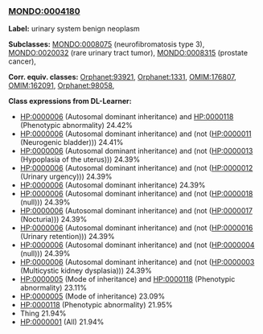 
### [MONDO:0004180](http://purl.obolibrary.org/obo/MONDO_0004180)
**Label:** urinary system benign neoplasm

**Subclasses:** [MONDO:0008075](http://purl.obolibrary.org/obo/MONDO_0008075) (neurofibromatosis type 3), [MONDO:0020032](http://purl.obolibrary.org/obo/MONDO_0020032) (rare urinary tract tumor), [MONDO:0008315](http://purl.obolibrary.org/obo/MONDO_0008315) (prostate cancer), 

**Corr. equiv. classes:** [Orphanet:93921](http://www.orpha.net/ORDO/Orphanet_93921), [Orphanet:1331](http://www.orpha.net/ORDO/Orphanet_1331), [OMIM:176807](http://purl.obolibrary.org/obo/OMIM_176807), [OMIM:162091](http://purl.obolibrary.org/obo/OMIM_162091), [Orphanet:98058](http://www.orpha.net/ORDO/Orphanet_98058), 

**Class expressions from DL-Learner:**

- [HP:0000006](http://purl.obolibrary.org/obo/HP_0000006) (Autosomal dominant inheritance) and [HP:0000118](http://purl.obolibrary.org/obo/HP_0000118) (Phenotypic abnormality) 24.42%
- [HP:0000006](http://purl.obolibrary.org/obo/HP_0000006) (Autosomal dominant inheritance) and (not ([HP:0000011](http://purl.obolibrary.org/obo/HP_0000011) (Neurogenic bladder))) 24.41%
- [HP:0000006](http://purl.obolibrary.org/obo/HP_0000006) (Autosomal dominant inheritance) and (not ([HP:0000013](http://purl.obolibrary.org/obo/HP_0000013) (Hypoplasia of the uterus))) 24.39%
- [HP:0000006](http://purl.obolibrary.org/obo/HP_0000006) (Autosomal dominant inheritance) and (not ([HP:0000012](http://purl.obolibrary.org/obo/HP_0000012) (Urinary urgency))) 24.39%
- [HP:0000006](http://purl.obolibrary.org/obo/HP_0000006) (Autosomal dominant inheritance) 24.39%
- [HP:0000006](http://purl.obolibrary.org/obo/HP_0000006) (Autosomal dominant inheritance) and (not ([HP:0000018](http://purl.obolibrary.org/obo/HP_0000018) (null))) 24.39%
- [HP:0000006](http://purl.obolibrary.org/obo/HP_0000006) (Autosomal dominant inheritance) and (not ([HP:0000017](http://purl.obolibrary.org/obo/HP_0000017) (Nocturia))) 24.39%
- [HP:0000006](http://purl.obolibrary.org/obo/HP_0000006) (Autosomal dominant inheritance) and (not ([HP:0000016](http://purl.obolibrary.org/obo/HP_0000016) (Urinary retention))) 24.39%
- [HP:0000006](http://purl.obolibrary.org/obo/HP_0000006) (Autosomal dominant inheritance) and (not ([HP:0000004](http://purl.obolibrary.org/obo/HP_0000004) (null))) 24.39%
- [HP:0000006](http://purl.obolibrary.org/obo/HP_0000006) (Autosomal dominant inheritance) and (not ([HP:0000003](http://purl.obolibrary.org/obo/HP_0000003) (Multicystic kidney dysplasia))) 24.39%
- [HP:0000005](http://purl.obolibrary.org/obo/HP_0000005) (Mode of inheritance) and [HP:0000118](http://purl.obolibrary.org/obo/HP_0000118) (Phenotypic abnormality) 23.11%
- [HP:0000005](http://purl.obolibrary.org/obo/HP_0000005) (Mode of inheritance) 23.09%
- [HP:0000118](http://purl.obolibrary.org/obo/HP_0000118) (Phenotypic abnormality) 21.95%
- Thing 21.94%
- [HP:0000001](http://purl.obolibrary.org/obo/HP_0000001) (All) 21.94%



